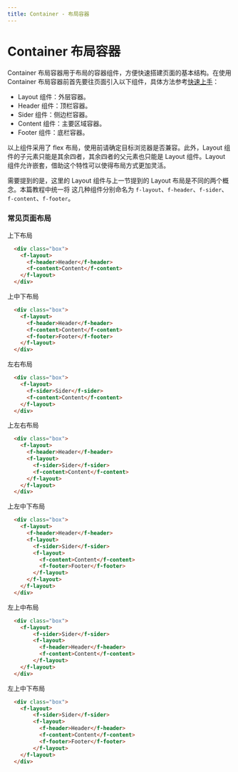 ```yaml
---
title: Container - 布局容器
---
```

# Container 布局容器
Container 布局容器用于布局的容器组件，方便快速搭建页面的基本结构。在使用 Container 布局容器前首先要往页面引入以下组件，具体方法参考[快速上手](../get-started/)：

* Layout 组件：外层容器。
* Header 组件：顶栏容器。
* Sider 组件：侧边栏容器。
* Content 组件：主要区域容器。
* Footer 组件：底栏容器。

以上组件采用了 flex 布局，使用前请确定目标浏览器是否兼容。此外，Layout 组件的子元素只能是其余四者，其余四者的父元素也只能是 Layout 组件。Layout 组件允许嵌套，借助这个特性可以使得布局方式更加灵活。

需要提到的是，这里的 Layout 组件与上一节提到的 Layout 布局是不同的两个概念。本篇教程中统一将 这几种组件分别命名为 `f-layout`、`f-header`、`f-sider`、`f-content`、`f-footer`。

### 常见页面布局
上下布局

<ClientOnly><container-demo1></container-demo1></ClientOnly>

``` html
  <div class="box">
    <f-layout>
      <f-header>Header</f-header>
      <f-content>Content</f-content>
    </f-layout>
  </div>
```
上中下布局

<ClientOnly><container-demo2></container-demo2></ClientOnly>

``` html
  <div class="box">
    <f-layout>
      <f-header>Header</f-header>
      <f-content>Content</f-content>
      <f-footer>Footer</f-footer>
    </f-layout>
  </div>
```
左右布局

<ClientOnly><container-demo3></container-demo3></ClientOnly>

``` html
  <div class="box">
    <f-layout>
      <f-sider>Sider</f-sider>
      <f-content>Content</f-content>
    </f-layout>
  </div>
```
上左右布局

<ClientOnly><container-demo4></container-demo4></ClientOnly>

``` html
  <div class="box">
    <f-layout>
      <f-header>Header</f-header>
      <f-layout>
        <f-sider>Sider</f-sider>
        <f-content>Content</f-content>
      </f-layout>
    </f-layout>
  </div>
```
上左中下布局

<ClientOnly><container-demo5></container-demo5></ClientOnly>

``` html
  <div class="box">
    <f-layout>
      <f-header>Header</f-header>
      <f-layout>
        <f-sider>Sider</f-sider>
        <f-layout>
          <f-content>Content</f-content>
          <f-footer>Footer</f-footer>
        </f-layout>
      </f-layout>
    </f-layout>
  </div>
```
左上中布局

<ClientOnly><container-demo6></container-demo6></ClientOnly>

``` html
  <div class="box">
    <f-layout>
        <f-sider>Sider</f-sider>
        <f-layout>
          <f-header>Header</f-header>
          <f-content>Content</f-content>
        </f-layout>
    </f-layout>
  </div>
```
左上中下布局

<ClientOnly><container-demo7></container-demo7></ClientOnly>

``` html
  <div class="box">
    <f-layout>
        <f-sider>Sider</f-sider>
        <f-layout>
          <f-header>Header</f-header>
          <f-content>Content</f-content>
          <f-footer>Footer</f-footer>
        </f-layout>
    </f-layout>
  </div>
```